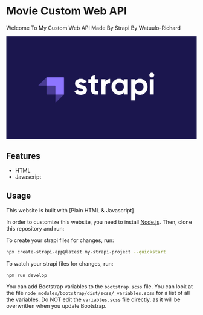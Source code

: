 # Movie Custom Web API

Welcome To My Custom  Web API Made By Strapi By Watuulo-Richard

<img src="./images/strapi-featured-image-scaled.jpg"  />

## Features

- HTML
- Javascript

## Usage

This website is built with [Plain HTML & Javascript]

In order to customize this website, you need to install [Node.js](https://nodejs.org/en/). Then, clone this repository and run:

To create your strapi files for changes, run:

```bash
npx create-strapi-app@latest my-strapi-project --quickstart
```

To watch your strapi files for changes, run:

```bash
npm run develop
```

You can add Bootstrap variables to the `bootstrap.scss` file. You can look at the file `node_modules/bootstrap/dist/scss/_variables.scss` for a list of all the variables. Do NOT edit the `variables.scss` file directly, as it will be overwritten when you update Bootstrap.
